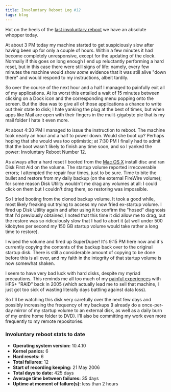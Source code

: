 ```yaml
---
title: Involuntary Reboot Log #12
tags: blog
---
```


Hot on the heels of the [last involuntary reboot](http://www.wincent.com/a/about/wincent/weblog/archives/2007/07/involuntary_reb_11.php) we have an absolute whopper today.

At about 3 PM today my machine started to get suspiciously slow after having been up for only a couple of hours. Within a few minutes it had become completely unresponsive, except for the updating of the clock. Normally if this goes on long enough I end up reluctantly performing a hard reset, but in this case there were still signs of life: namely, every few minutes the machine would show *some* evidence that it was still alive "down there" and would respond to my instructions, albeit tardily.

So over the course of the next hour and a half I managed to painfully exit all of my applications. At its worst this entailed a wait of 15 minutes between clicking on a Dock icon and the corresponding menu popping onto the screen. But the idea was to give all of those applications a chance to write out their state to disk; I hate yanking the plug at the best of times, but when apps like Mail are open with their fingers in the mulit-gigabyte pie that is my mail folder I hate it even more.

At about 4:30 PM I managed to issue the instruction to reboot. The machine took nearly an hour and a half to power down. Would she boot up? Perhaps hoping that she would was too optimistic; at 7:30 PM I finally had to admit that the boot wasn't likely to finish any time soon, and so I yanked the power: Involuntary Reboot Number 12.

As always after a hard reset I booted from the [Mac OS X](http://www.wincent.com/knowledge-base/Mac%20OS%20X) install disc and ran Disk First Aid on the volume. The startup volume reported irrecoverable errors; I attempted the repair four times, just to be sure. Time to bite the bullet and restore from my daily backup (on the external FireWire volume); for some reason Disk Utility wouldn't me drag any volumes at all: I could click on them but I couldn't drag them, so restoring was impossible.

So I tried booting from the cloned backup volume. It took a good while, most likely freaking out trying to access my now fried ex-startup volume. I fired up Disk Utility again and after using it to confirm the "hosed" diagnosis that I'd previously obtained, I noted that this time it did allow me to drag, but the restore was so ridiculously slow that I had to abort it (at well under 500 kilobytes per second my 150 GB startup volume would take rather a long time to restore).

I wiped the volume and fired up SuperDuper! It's 9:15 PM here now and it's currently copying the contents of the backup back over to the original startup disk. There is still a considerable amount of copying to be done before this is all over, and my faith in the integrity of that startup volume is now somewhat shaken.

I seem to have very bad luck with hard disks, despite my myriad precautions. This reminds me all too much of my [painful experiences](http://www.wincent.com/a/about/wincent/weblog/archives/2006/05/involuntary_reb_1.php) with HFS+ "RAID" back in 2005 (which actually lead me to sell that machine, I just got too sick of wasting literally days battling against data loss).

So I'll be watching this disk very carefully over the next few days and possibly increasing the frequency of my backups (I already do a once-per-day mirror of my startup volume to an external disk, as well as a daily burn of my entire home folder to DVD). I'll also be committing my work even more frequently to my remote repositories.


### Involuntary reboot stats to date

-   **Operating system version:** 10.4.10
-   **Kernel panics:** 6
-   **Hard resets:** 6
-   **Total failures:** 12
-   **Start of recording keeping:** 21 May 2006
-   **Total days to date:** 425 days
-   **Average time between failures:** 35 days
-   **Uptime at moment of failure(s):** less than 2 hours
